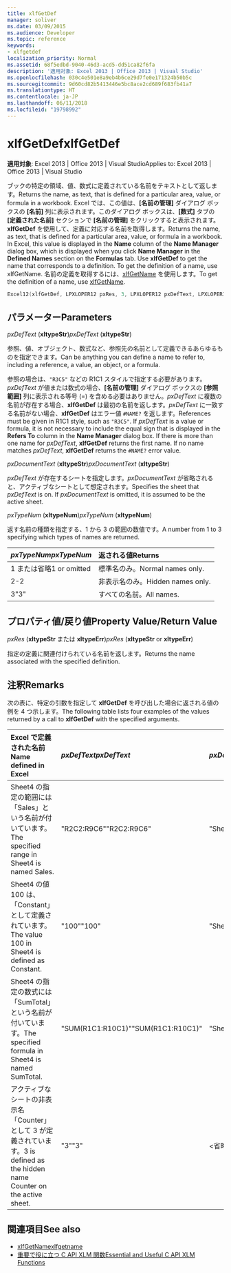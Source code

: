 ```yaml
---
title: xlfGetDef
manager: soliver
ms.date: 03/09/2015
ms.audience: Developer
ms.topic: reference
keywords:
- xlfgetdef
localization_priority: Normal
ms.assetid: 68f5edbd-9040-46d3-acd5-dd51ca82f6fa
description: '適用対象: Excel 2013 | Office 2013 | Visual Studio'
ms.openlocfilehash: 030c4e501e8a9eb4b6ce29d7fe0e171324b50b5c
ms.sourcegitcommit: 9d60cd82b5413446e5bc8ace2cd689f683fb41a7
ms.translationtype: HT
ms.contentlocale: ja-JP
ms.lasthandoff: 06/11/2018
ms.locfileid: "19798992"
---
```

# <a name="xlfgetdef"></a><span data-ttu-id="70a0c-104">xlfGetDef</span><span class="sxs-lookup"><span data-stu-id="70a0c-104">xlfGetDef</span></span>

<span data-ttu-id="70a0c-105">**適用対象**: Excel 2013 | Office 2013 | Visual Studio</span><span class="sxs-lookup"><span data-stu-id="70a0c-105">Applies to: Excel 2013 | Office 2013 | Visual Studio</span></span> 
  
<span data-ttu-id="70a0c-106">ブックの特定の領域、値、数式に定義されている名前をテキストとして返します。</span><span class="sxs-lookup"><span data-stu-id="70a0c-106">Returns the name, as text, that is defined for a particular area, value, or formula in a workbook.</span></span> <span data-ttu-id="70a0c-107">Excel では、この値は、**[名前の管理]** ダイアログ ボックスの **[名前]** 列に表示されます。このダイアログ ボックスは、**[数式]** タブの **[定義された名前]** セクションで **[名前の管理]** をクリックすると表示されます。**xlfGetDef** を使用して、定義に対応する名前を取得します。</span><span class="sxs-lookup"><span data-stu-id="70a0c-107">Returns the name, as text, that is defined for a particular area, value, or formula in a workbook. In Excel, this value is displayed in the **Name** column of the **Name Manager** dialog box, which is displayed when you click **Name Manager** in the **Defined Names** section on the **Formulas** tab. Use **xlfGetDef** to get the name that corresponds to a definition. To get the definition of a name, use xlfGetName.</span></span> <span data-ttu-id="70a0c-108">名前の定義を取得するには、[xlfGetName](xlfgetname.md) を使用します。</span><span class="sxs-lookup"><span data-stu-id="70a0c-108">To get the definition of a name, use [xlfGetName](xlfgetname.md).</span></span>
  
```cpp
Excel12(xlfGetDef, LPXLOPER12 pxRes, 3, LPXLOPER12 pxDefText, LPXLOPER12 pxDocumentText, LPXLOPER12 pxTypeNum);
```

## <a name="parameters"></a><span data-ttu-id="70a0c-109">パラメーター</span><span class="sxs-lookup"><span data-stu-id="70a0c-109">Parameters</span></span>

<span data-ttu-id="70a0c-110">_pxDefText_ (**xltypeStr**)</span><span class="sxs-lookup"><span data-stu-id="70a0c-110">_pxDefText_ (**xltypeStr**)</span></span>
  
<span data-ttu-id="70a0c-111">参照、値、オブジェクト、数式など、参照先の名前として定義できるあらゆるものを指定できます。</span><span class="sxs-lookup"><span data-stu-id="70a0c-111">Can be anything you can define a name to refer to, including a reference, a value, an object, or a formula.</span></span>
  
<span data-ttu-id="70a0c-p102">参照の場合は、`"R3C5"` などの R1C1 スタイルで指定する必要があります。_pxDefText_ が値または数式の場合、**[名前の管理]** ダイアログ ボックスの **[参照範囲]** 列に表示される等号 (=) を含める必要はありません。_pxDefText_ に複数の名前が存在する場合、**xlfGetDef** は最初の名前を返します。_pxDefText_ に一致する名前がない場合、**xlfGetDef** はエラー値 `#NAME?` を返します。</span><span class="sxs-lookup"><span data-stu-id="70a0c-p102">References must be given in R1C1 style, such as  `"R3C5"`. If  _pxDefText_ is a value or formula, it is not necessary to include the equal sign that is displayed in the **Refers To** column in the **Name Manager** dialog box. If there is more than one name for  _pxDefText_, **xlfGetDef** returns the first name. If no name matches  _pxDefText_, **xlfGetDef** returns the  `#NAME?` error value.</span></span> 
  
<span data-ttu-id="70a0c-116">_pxDocumentText_ (**xltypeStr**)</span><span class="sxs-lookup"><span data-stu-id="70a0c-116">_pxDocumentText_ (**xltypeStr**)</span></span>
  
<span data-ttu-id="70a0c-p103">_pxDefText_ が存在するシートを指定します。_pxDocumentText_ が省略されると、アクティブなシートとして想定されます。</span><span class="sxs-lookup"><span data-stu-id="70a0c-p103">Specifies the sheet that  _pxDefText_ is on. If  _pxDocumentText_ is omitted, it is assumed to be the active sheet.</span></span> 
  
<span data-ttu-id="70a0c-119">_pxTypeNum_ (**xltypeNum**)</span><span class="sxs-lookup"><span data-stu-id="70a0c-119">_pxTypeNum_ (**xltypeNum**)</span></span>
  
<span data-ttu-id="70a0c-120">返す名前の種類を指定する、1 から 3 の範囲の数値です。</span><span class="sxs-lookup"><span data-stu-id="70a0c-120">A number from 1 to 3 specifying which types of names are returned.</span></span>
  
|<span data-ttu-id="70a0c-121">**_pxTypeNum_**</span><span class="sxs-lookup"><span data-stu-id="70a0c-121">**_pxTypeNum_**</span></span>|<span data-ttu-id="70a0c-122">**返される値**</span><span class="sxs-lookup"><span data-stu-id="70a0c-122">**Returns**</span></span>|
|:-----|:-----|
|<span data-ttu-id="70a0c-123">1 または省略</span><span class="sxs-lookup"><span data-stu-id="70a0c-123">1 or omitted</span></span>  <br/> |<span data-ttu-id="70a0c-124">標準名のみ。</span><span class="sxs-lookup"><span data-stu-id="70a0c-124">Normal names only.</span></span>  <br/> |
|<span data-ttu-id="70a0c-125">2</span><span class="sxs-lookup"><span data-stu-id="70a0c-125">-2</span></span>  <br/> |<span data-ttu-id="70a0c-126">非表示名のみ。</span><span class="sxs-lookup"><span data-stu-id="70a0c-126">Hidden names only.</span></span>  <br/> |
|<span data-ttu-id="70a0c-127">3</span><span class="sxs-lookup"><span data-stu-id="70a0c-127">"3"</span></span>  <br/> |<span data-ttu-id="70a0c-128">すべての名前。</span><span class="sxs-lookup"><span data-stu-id="70a0c-128">All names.</span></span>  <br/> |
   
## <a name="property-valuereturn-value"></a><span data-ttu-id="70a0c-129">プロパティ値/戻り値</span><span class="sxs-lookup"><span data-stu-id="70a0c-129">Property Value/Return Value</span></span>

 <span data-ttu-id="70a0c-130">_pxRes_ (**xltypeStr** または **xltypeErr**)</span><span class="sxs-lookup"><span data-stu-id="70a0c-130">_pxRes_ (**xltypeStr** or **xltypeErr**)</span></span>
  
<span data-ttu-id="70a0c-131">指定の定義に関連付けられている名前を返します。</span><span class="sxs-lookup"><span data-stu-id="70a0c-131">Returns the name associated with the specified definition.</span></span>
  
## <a name="remarks"></a><span data-ttu-id="70a0c-132">注釈</span><span class="sxs-lookup"><span data-stu-id="70a0c-132">Remarks</span></span>

<span data-ttu-id="70a0c-133">次の表に、特定の引数を指定して **xlfGetDef** を呼び出した場合に返される値の例を 4 つ示します。</span><span class="sxs-lookup"><span data-stu-id="70a0c-133">The following table lists four examples of the values returned by a call to **xlfGetDef** with the specified arguments.</span></span> 
  
|<span data-ttu-id="70a0c-134">**Excel で定義された名前**</span><span class="sxs-lookup"><span data-stu-id="70a0c-134">**Name defined in Excel**</span></span>|<span data-ttu-id="70a0c-135">**_pxDefText_**</span><span class="sxs-lookup"><span data-stu-id="70a0c-135">**_pxDefText_**</span></span>|<span data-ttu-id="70a0c-136">**_pxDocumentText_**</span><span class="sxs-lookup"><span data-stu-id="70a0c-136">**_pxDocumentText_**</span></span>|<span data-ttu-id="70a0c-137">**_pxTypeNum_**</span><span class="sxs-lookup"><span data-stu-id="70a0c-137">**_pxTypeNum_**</span></span>|<span data-ttu-id="70a0c-138">**戻り値**</span><span class="sxs-lookup"><span data-stu-id="70a0c-138">**Value Returned**</span></span>|
|:-----|:-----|:-----|:-----|:-----|
|<span data-ttu-id="70a0c-139">Sheet4 の指定の範囲には「Sales」という名前が付いています。</span><span class="sxs-lookup"><span data-stu-id="70a0c-139">The specified range in Sheet4 is named Sales.</span></span>  <br/> |<span data-ttu-id="70a0c-140">"R2C2:R9C6"</span><span class="sxs-lookup"><span data-stu-id="70a0c-140">"R2C2:R9C6"</span></span>  <br/> |<span data-ttu-id="70a0c-141">"Sheet4"</span><span class="sxs-lookup"><span data-stu-id="70a0c-141">"Sheet4"</span></span>  <br/> |<span data-ttu-id="70a0c-142">\<省略\></span><span class="sxs-lookup"><span data-stu-id="70a0c-142">\<omitted\></span></span>  <br/> |<span data-ttu-id="70a0c-143">"Sales"</span><span class="sxs-lookup"><span data-stu-id="70a0c-143">"Sales"</span></span>  <br/> |
|<span data-ttu-id="70a0c-144">Sheet4 の値 100 は、「Constant」として定義されています。</span><span class="sxs-lookup"><span data-stu-id="70a0c-144">The value 100 in Sheet4 is defined as Constant.</span></span>  <br/> |<span data-ttu-id="70a0c-145">"100"</span><span class="sxs-lookup"><span data-stu-id="70a0c-145">"100"</span></span>  <br/> |<span data-ttu-id="70a0c-146">"Sheet4"</span><span class="sxs-lookup"><span data-stu-id="70a0c-146">"Sheet4"</span></span>  <br/> |<span data-ttu-id="70a0c-147">\<省略\></span><span class="sxs-lookup"><span data-stu-id="70a0c-147">\<omitted\></span></span>  <br/> |<span data-ttu-id="70a0c-148">"Constant"</span><span class="sxs-lookup"><span data-stu-id="70a0c-148">"Constant"</span></span>  <br/> |
|<span data-ttu-id="70a0c-149">Sheet4 の指定の数式には「SumTotal」という名前が付いています。</span><span class="sxs-lookup"><span data-stu-id="70a0c-149">The specified formula in Sheet4 is named SumTotal.</span></span>  <br/> |<span data-ttu-id="70a0c-150">"SUM(R1C1:R10C1)"</span><span class="sxs-lookup"><span data-stu-id="70a0c-150">"SUM(R1C1:R10C1)"</span></span>  <br/> |<span data-ttu-id="70a0c-151">"Sheet4"</span><span class="sxs-lookup"><span data-stu-id="70a0c-151">"Sheet4"</span></span>  <br/> |<span data-ttu-id="70a0c-152">\<省略\></span><span class="sxs-lookup"><span data-stu-id="70a0c-152">\<omitted\></span></span>  <br/> |<span data-ttu-id="70a0c-153">"SumTotal"</span><span class="sxs-lookup"><span data-stu-id="70a0c-153">"SumTotal"</span></span>  <br/> |
|<span data-ttu-id="70a0c-154">アクティブなシートの非表示名「Counter」として 3 が定義されています。</span><span class="sxs-lookup"><span data-stu-id="70a0c-154">3 is defined as the hidden name Counter on the active sheet.</span></span>  <br/> |<span data-ttu-id="70a0c-155">"3"</span><span class="sxs-lookup"><span data-stu-id="70a0c-155">"3"</span></span>  <br/> |<span data-ttu-id="70a0c-156">\<省略\></span><span class="sxs-lookup"><span data-stu-id="70a0c-156">\<omitted\></span></span>  <br/> |<span data-ttu-id="70a0c-157">2</span><span class="sxs-lookup"><span data-stu-id="70a0c-157">-2</span></span>  <br/> |<span data-ttu-id="70a0c-158">"Counter"</span><span class="sxs-lookup"><span data-stu-id="70a0c-158">"Counter"</span></span>  <br/> |
   
## <a name="see-also"></a><span data-ttu-id="70a0c-159">関連項目</span><span class="sxs-lookup"><span data-stu-id="70a0c-159">See also</span></span>

- [<span data-ttu-id="70a0c-160">xlfGetName</span><span class="sxs-lookup"><span data-stu-id="70a0c-160">xlfgetname</span></span>](xlfgetname.md)
- [<span data-ttu-id="70a0c-161">重要で役に立つ C API XLM 関数</span><span class="sxs-lookup"><span data-stu-id="70a0c-161">Essential and Useful C API XLM Functions</span></span>](essential-and-useful-c-api-xlm-functions.md)

